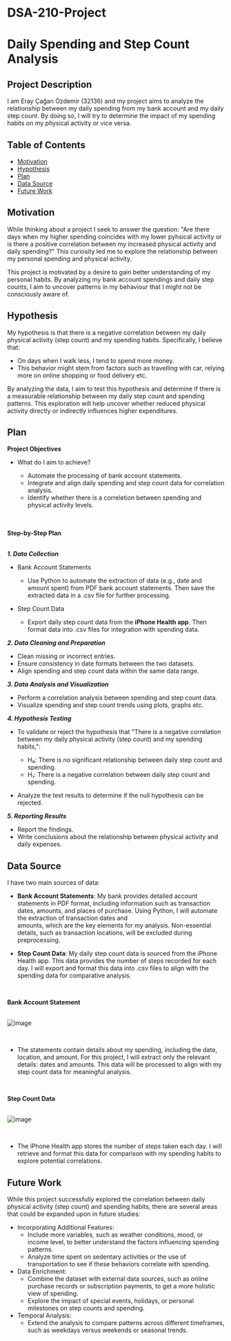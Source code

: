 # DSA-210-Project
# **Daily Spending and Step Count Analysis**

## **Project Description**

I am Eray Çağan Özdemir (32136) and my project aims to analyze the relationship between my daily spending from my bank account and my daily step count. By doing so, I will try to determine the impact of my spending habits on my physical activity or vice versa.

## **Table of Contents**

- [Motivation](#motivation)
- [Hypothesis](#hypothesis)
- [Plan](#plan)
- [Data Source](#data-source)
- [Future Work](#future-work)

## **Motivation**

While thinking about a project I seek to answer the question: "Are there days when my higher spending coincides with my lower pyhsical activity or is there a positive correlation between my increased physical activity and daily spending?" This curiosity led me to explore the relationship between my personal spending and physical activity.

This project is motivated by a desire to gain better understanding of my personal habits. By analyzing my bank account spendings and daily step counts, I aim to uncover patterns in my behaviour that I might not be consciously aware of.

## **Hypothesis**

My hypothesis is that there is a negative correlation between my daily physical activity (step count) and my spending habits. Specifically, I believe that:
- On days when I walk less, I tend to spend more money.
- This behavior might stem from factors such as travelling with car, relying more on online shopping or food delivery etc.

By analyzing the data, I aim to test this hypothesis and determine if there is a measurable relationship between my daily step count and spending patterns. This exploration will help uncover whether reduced physical activity directly or indirectly influences higher expenditures.


## **Plan**

**Project Objectives**
- What do I aim to achieve?

    - Automate the processing of bank account statements.
    - Integrate and align daily spending and step count data for correlation analysis.
    - Identify whether there is a correletion between spending and physical activity levels.

<br><br>
**Step-by-Step Plan**
<br><br>

***1. Data Collection***

- Bank Account Statements

  - Use Python to automate the extraction of data (e.g., date and amount spent) from PDF bank account statements. Then save the extracted data in a .csv file for further processing.
  
- Step Count Data
  
  - Export daily step count data from the **iPhone Health app**. Then format data into .csv files for integration with     spending data.

***2. Data Cleaning and Preparation***

- Clean missing or incorrect entries.
- Ensure consistency in date formats between the two datasets.
- Align spending and step count data within the same data range.

***3. Data Analysis and Visualization***

- Perform a correlation analysis between spending and step count data.
- Visualize spending and step count trends using plots, graphs etc.

***4. Hypothesis Testing***

- To validate or reject the hypothesis that "There is a negative correlation between my daily physical activity (step count) and my spending habits,":
  
  - H₀: There is no significant relationship between daily step count and spending.
  - H₁: There is a negative correlation between daily step count and spending.
- Analyze the test results to determine if the null hypothesis can be rejected.

***5. Reporting Results***

- Report the findings.
- Write conclusions about the relationship between physical activity and daily expenses.


## **Data Source**

I have two main sources of data:
- **Bank Account Statements**:
  My bank provides detailed account statements in PDF format, including information such as transaction dates, amounts, and places of purchase. Using Python, I will automate the extraction of transaction dates and     
  amounts, which are the key elements for my analysis. Non-essential details, such as transaction locations, will be excluded during preprocessing.
  
- **Step Count Data**:
  My daily step count data is sourced from the iPhone Health app. This data provides the number of steps recorded for each day. I will export and format this data into .csv files to align with the spending data for 
  comparative analysis.

<br>


**Bank Account Statement**
<br><br>

![image](https://github.com/user-attachments/assets/ecbaa844-5c44-4a58-a1c2-ca24a9b9facc)

<br>

- The statements contain details about my spending, including the date, location, and amount. For this project, I will extract only the relevant details: dates and amounts. This data will be processed to align with my 
  step count data for meaningful analysis.

<br>

**Step Count Data**
<br><br>

![image](https://github.com/user-attachments/assets/1999c35d-02aa-4144-a32b-1b63f44e406c)

<br>

- The iPhone Health app stores the number of steps taken each day. I will retrieve and format this data for comparison with my spending habits to explore potential correlations.



## **Future Work**
While this project successfully explored the correlation between daily physical activity (step count) and spending habits, there are several areas that could be expanded upon in future studies:
- Incorporating Additional Features:
    - Include more variables, such as weather conditions, mood, or income level, to better understand the factors influencing spending patterns.
    - Analyze time spent on sedentary activities or the use of transportation to see if these behaviors correlate with spending.
- Data Enrichment:
    - Combine the dataset with external data sources, such as online purchase records or subscription payments, to get a more holistic view of spending.
    - Explore the impact of special events, holidays, or personal milestones on step counts and spending.
- Temporal Analysis:
    - Extend the analysis to compare patterns across different timeframes, such as weekdays versus weekends or seasonal trends.
